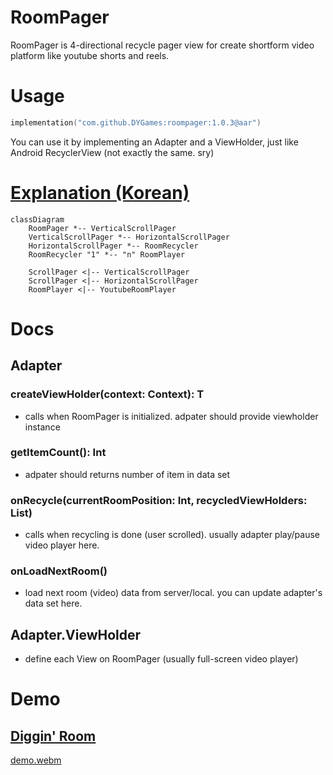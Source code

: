 # RoomPager
RoomPager is 4-directional recycle pager view for create shortform video platform like youtube shorts and reels.

# Usage
```kotlin
implementation("com.github.DYGames:roompager:1.0.3@aar")
```

You can use it by implementing an Adapter and a ViewHolder, just like Android RecyclerView (not exactly the same. sry)

# [Explanation (Korean)](https://dygames.github.io/article.html?article=Android%EC%97%90%EC%84%9C%204%EB%B0%A9%ED%96%A5%20%EC%9E%AC%ED%99%9C%EC%9A%A9%20%EA%B0%80%EB%8A%A5%ED%95%9C%20%ED%8E%98%EC%9D%B4%EC%A7%95%20%EB%B7%B0%20%EB%A7%8C%EB%93%A4%EA%B8%B0%20+%20Youtube%20WebView%20%EC%9E%AC%EC%83%9D.md)
```mermaid
classDiagram
    RoomPager *-- VerticalScrollPager
    VerticalScrollPager *-- HorizontalScrollPager
    HorizontalScrollPager *-- RoomRecycler
    RoomRecycler "1" *-- "n" RoomPlayer

    ScrollPager <|-- VerticalScrollPager
    ScrollPager <|-- HorizontalScrollPager
    RoomPlayer <|-- YoutubeRoomPlayer
```

# Docs
## Adapter<T>
### createViewHolder(context: Context): T
- calls when RoomPager is initialized. adpater should provide viewholder instance
### getItemCount(): Int
- adpater should returns number of item in data set
### onRecycle(currentRoomPosition: Int, recycledViewHolders: List<ViewHolder>)
- calls when recycling is done (user scrolled). usually adapter play/pause video player here.
### onLoadNextRoom()
- load next room (video) data from server/local. you can update adapter's data set here.

## Adapter.ViewHolder
- define each View on RoomPager (usually full-screen video player)

# Demo
## [Diggin' Room](https://github.com/woowacourse-teams/2023-diggin-room)

[demo.webm](https://github.com/DYGames/RoomPager/assets/14182640/4124f5f0-afef-4be7-b23d-ff4c0fb446dc)
